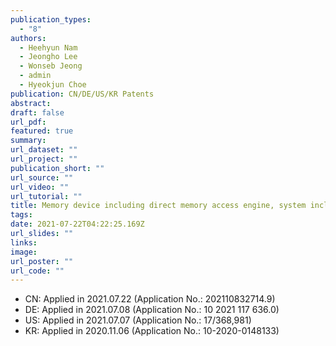 ```yaml
---
publication_types:
  - "8"
authors:
  - Heehyun Nam
  - Jeongho Lee
  - Wonseb Jeong
  - admin
  - Hyeokjun Choe
publication: CN/DE/US/KR Patents
abstract: 
draft: false
url_pdf: 
featured: true
summary: 
url_dataset: ""
url_project: ""
publication_short: ""
url_source: ""
url_video: ""
url_tutorial: ""
title: Memory device including direct memory access engine, system including the memory device, and method of operating the memory device
tags:
date: 2021-07-22T04:22:25.169Z
url_slides: ""
links:
image:
url_poster: ""
url_code: ""
---
```

- CN: Applied in 2021.07.22 (Application No.: 202110832714.9)
- DE: Applied in 2021.07.08 (Application No.: 10 2021 117 636.0)
- US: Applied in 2021.07.07 (Application No.: 17/368,981)
- KR: Applied in 2020.11.06 (Application No.: 10-2020-0148133)
